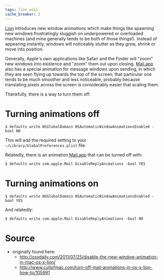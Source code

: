 ```yaml
---
tags: lion wiki
cache_breaker: 1
---
```


[Lion](/wiki/Lion) introduces new window animations which make things like spawning new windows frustratingly sluggish on underpowered or overloaded machines (and mine generally tends to be both of those things!). Instead of appearing instantly, windows will noticeably stutter as they grow, shrink or move into position.

Generally, Apple's own applications like Safari and the Finder will "zoom" new windows into existence and "zoom" them out upon closing. [Mail.app](/wiki/Mail.app) also has a special animation for message windows upon sending, in which they are seen flying up towards the top of the screen; that particular one tends to be much smoother and less noticeable, probably because translating pixels across the screen is considerably easier that scaling them.

Thankfully, there is a way to turn them off:

# Turning animations off

```shell
$ defaults write NSGlobalDomain NSAutomaticWindowAnimationsEnabled -bool NO
```

This will add the required setting to your `~/Library/GlobalPreferences.plist` file.

Relatedly, there is an animation [Mail.app](/wiki/Mail.app) that can be turned off with:

```shell
$ defaults write com.apple.Mail DisableReplyAnimations -bool YES
```

# Turning animations on

```shell
$ defaults write NSGlobalDomain NSAutomaticWindowAnimationsEnabled -bool YES
```

And relatedly:

```shell
$ defaults write com.apple.Mail DisableReplyAnimations -bool NO
```

# Source

-   originally found here:
    -   <http://osxdaily.com/2011/07/25/disable-the-new-window-animation-in-mac-os-x-lion/>
    -   <http://www.cultofmac.com/turn-off-mail-animations-in-os-x-lion-how-to/105991>
